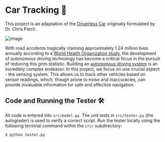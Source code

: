 # Car Tracking 🚗

<div>

This project is an adaptation of the [Driverless Car](http://stanford.edu/~cpiech/cs221/homework/prog/driverlessCar/driverlessCar.htmlhttp://stanford.edu/~cpiech/cs221/homework/prog/driverlessCar/driverlessCar.html) originally formulated by Dr. Chris Piech.

![image](https://user-images.githubusercontent.com/45148177/235788077-9fda46cb-599d-4dd1-a4cf-210205aac0b0.png)

With road accidents tragically claiming approximately 1.24 million lives annually according to a [World Health Organization study](https://en.mercopress.com/2013/03/18/in-2010-there-were-1.24-million-road-traffic-related-deaths-worldwide-says-who-report), the development of autonomous driving technology has become a critical focus in the pursuit of reducing this grim statistic. Building an [autonomous driving system](https://en.wikipedia.org/wiki/Autonomous_car) is an incredibly complex endeavor. In this project, we focus on one crucial aspect - the sensing system. This allows us to track other vehicles based on sensor readings, which, though prone to noise and inaccuracies, can provide invaluable information for safe and effective navigation.

## Code and Running the Tester 🛠️

All code is entered into `src/model.py`. The unit tests in `src/tester.py` (the autograder) is used to verify a correct script. Run the tester locally using the following terminal command within the `src/` subdirectory:

```bash
$ python tester.py
```
